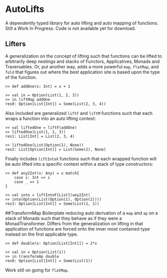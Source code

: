 AutoLifts
=========

A dependently typed library for auto lifting and auto mapping of functions. Still a Work In Progress. Code is not available yet for download.

## Lifters
A generalization on the concept of lifting such that functions can be lifted to arbitrarily deep nestings and stacks of Functors, Applicatives, Monads and Traversables. Or, put another way, adds a more powerful `map`, `flatMap`, and `fold` that figures out where the best application site is based upon the type of the function.

```
>> def addOne(x: Int) = x + 1

>> val in = Option(List(1, 2, 3))
>> in liftMap addOne
res0: Option[List[Int]] = Some(List(2, 3, 4))
```

Also included are generalized `liftF` and `liftM` functions such that each wraps a function into an auto lifting context:

```
>> val liftedOne = liftF(addOne)
>> liftedOne(List(1, 2, 3))
res1: List[Int] = List(2, 3, 4)

>> liftedOne(List(Option(1), None))
res2: List[Option[Int]] = List(Some(2), None)
```

Finally includes `liftIntoX` functions such that each wrapped function will be auto lifted into a specific context within a stack of type constructors:

```
>> def any2Int(x: Any) = x match{
	case i: Int => i
	case _ => 1
}

>> val into = liftIntoF[List](any2Int)
>> into(Option(List(Option(1), Option(2))))
res3: Option[List[Int]] = Some(List(1, 1))
```

##TransformMap
Boilerplate reducing auto derivation of a `map` and `ap` on a stack of Monads such that they behave as if they were a MonadTransformer. Differs from the generalization on lifting in that application of functions are forced onto the inner most contained type instead on the first applicable type.

```
>> def double(x: Option[List[Int]]) = 2*x

>> val in = Option(List(1))
>> in transformAp double
res0: Option[List[Int]] = Some(List(1))
```

Work still on going for `flatMap`.